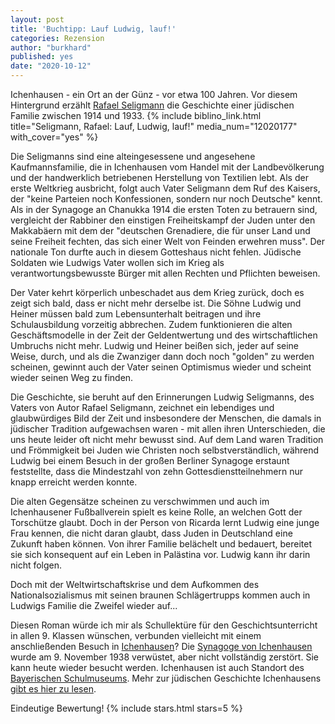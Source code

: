 ```yaml
---
layout: post
title: 'Buchtipp: Lauf Ludwig, lauf!'
categories: Rezension
author: "burkhard"
published: yes
date: "2020-10-12"
---
```


Ichenhausen - ein Ort an der Günz - vor etwa 100 Jahren. Vor diesem Hintergrund erzählt [Rafael Seligmann](https://de.wikipedia.org/wiki/Rafael_Seligmann) die Geschichte einer jüdischen Familie zwischen 1914 und 1933.
{% include biblino_link.html title="Seligmann, Rafael: Lauf, Ludwig, lauf!" media_num="12020177" with_cover="yes" %} 

Die Seligmanns sind eine alteingesessene und angesehene Kaufmannsfamilie, die in Ichenhausen vom Handel mit der Landbevölkerung und der handwerklich betriebenen Herstellung von Textilien lebt. Als der erste Weltkrieg ausbricht, folgt auch Vater Seligmann dem Ruf des Kaisers, der "keine Parteien noch Konfessionen, sondern nur noch Deutsche" kennt. Als in der Synagoge an Chanukka 1914 die ersten Toten zu betrauern sind, vergleicht der Rabbiner den einstigen Freiheitskampf der Juden unter den Makkabäern mit dem der "deutschen Grenadiere, die für unser Land und seine Freiheit fechten, das sich einer Welt von Feinden erwehren muss". Der nationale Ton durfte auch in diesem Gotteshaus nicht fehlen. Jüdische Soldaten wie Ludwigs Vater wollen sich im Krieg als verantwortungsbewusste Bürger mit allen Rechten und Pflichten beweisen. 

Der Vater kehrt körperlich unbeschadet aus dem Krieg zurück, doch es zeigt sich bald, dass er nicht mehr derselbe ist. Die Söhne Ludwig und Heiner müssen bald zum Lebensunterhalt beitragen und ihre Schulausbildung vorzeitig abbrechen. Zudem funktionieren die alten Geschäftsmodelle in der Zeit der Geldentwertung und des wirtschaftlichen Umbruchs nicht mehr. Ludwig und Heiner beißen sich, jeder auf seine Weise, durch, und als die Zwanziger dann doch noch "golden" zu werden scheinen, gewinnt auch der Vater seinen Optimismus wieder und scheint wieder seinen Weg zu finden.

Die Geschichte, sie beruht auf den Erinnerungen Ludwig Seligmanns, des Vaters von Autor Rafael Seligmann, zeichnet ein lebendiges und glaubwürdiges Bild der Zeit und insbesondere der Menschen, die damals in jüdischer Tradition aufgewachsen waren - mit allen ihren Unterschieden, die uns heute leider oft nicht mehr bewusst sind. Auf dem Land waren Tradition und Frömmigkeit bei Juden wie Christen noch selbstverständlich, während Ludwig bei einem Besuch in der großen Berliner Synagoge erstaunt feststellte, dass die Mindestzahl von zehn Gottesdienstteilnehmern nur knapp erreicht werden konnte. 

Die alten Gegensätze scheinen zu verschwimmen und auch im Ichenhausener Fußballverein spielt es keine Rolle, an welchen Gott der Torschütze glaubt. Doch in der Person von Ricarda lernt Ludwig eine junge Frau kennen, die nicht daran glaubt, dass Juden in Deutschland eine Zukunft haben können. Von ihrer Familie belächelt und bedauert, bereitet sie sich konsequent auf ein Leben in Palästina vor. Ludwig kann ihr darin nicht folgen.

Doch mit der Weltwirtschaftskrise und dem Aufkommen des Nationalsozialismus mit seinen braunen Schlägertrupps kommen auch in Ludwigs Familie die Zweifel wieder auf...

Diesen Roman würde ich mir als Schullektüre für den Geschichtsunterricht in allen 9. Klassen wünschen, verbunden vielleicht mit einem anschließenden Besuch in [Ichenhausen](https://de.wikipedia.org/wiki/Ichenhausen)? Die [Synagoge von Ichenhausen](https://www.museen-in-bayern.de/das-museumsportal/museen/museen/?no_cache=1&tx_landesstelle_searchmuseum%5Bmid%5D=582&L=0) wurde am 9. November 1938 verwüstet, aber nicht vollständig zerstört. Sie kann heute wieder besucht werden. Ichenhausen ist auch Standort des [Bayerischen Schulmuseums](https://www.schulmuseum-ichenhausen.de/). Mehr zur jüdischen Geschichte Ichenhausens [gibt es hier zu lesen](https://www.jüdische-gemeinden.de/index.php/gemeinden/h-j/976-ichenhausen-schwaben-bayern).

Eindeutige Bewertung! {% include stars.html stars=5 %}

